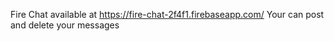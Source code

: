 Fire Chat available at https://fire-chat-2f4f1.firebaseapp.com/
Your can post and delete your messages
